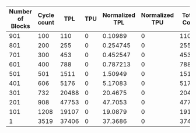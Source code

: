 | Number of Blocks | Cycle count | TPL | TPU | Normalized TPL | Normalized TPU | Total Cost | Normalized Total Cost |
| - | - | - | - | - | - | - | - |
901 |100 | 110 | 0 | 0.10989 | 0 | 110 | 0.10989 |
801 |200 | 255 | 0 | 0.254745 | 0 | 255 | 0.254745 |
701 |300 | 453 | 0 | 0.452547 | 0 | 453 | 0.452547 |
601 |400 | 788 | 0 | 0.787213 | 0 | 788 | 0.787213 |
501 |501 | 1511 | 0 | 1.50949 | 0 | 1511 | 1.50949 |
401 |606 | 5176 | 0 | 5.17083 | 0 | 5176 | 5.17083 |
301 |732 | 20488 | 0 | 20.4675 | 0 | 20488 | 20.4675 |
201 |908 | 47753 | 0 | 47.7053 | 0 | 47753 | 47.7053 |
101 |1208 | 19107 | 0 | 19.0879 | 0 | 19107 | 19.0879 |
1 |3519 | 37406 | 0 | 37.3686 | 0 | 37406 | 37.3686 |
